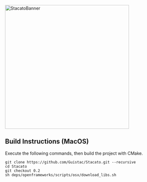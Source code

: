 <img width="407" alt="StacatoBanner" src="https://user-images.githubusercontent.com/42607186/159329357-e85d3a01-0044-4a98-aef5-efd307d0d704.png">

## Build Instructions (MacOS)

Execute the following commands, then build the project with CMake.

```
git clone https://github.com/Guistac/Stacato.git --recursive
cd Stacato
git checkout 0.2
sh deps/openframeworks/scripts/osx/download_libs.sh
```
